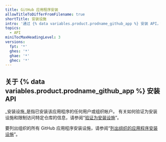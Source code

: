 ```yaml
---
title: GitHub 应用程序安装
allowTitleToDifferFromFilename: true
shortTitle: 安装设施
intro: '通过 {% data variables.product.prodname_github_app %} 安装 API，您可以获取有关 {% data variables.product.prodname_github_app %} 安装的信息，并在这些安装中执行操作。'
topics:
  - API
miniTocMaxHeadingLevel: 3
versions:
  fpt: '*'
  ghes: '*'
  ghae: '*'
  ghec: '*'
---
```


## 关于 {% data variables.product.prodname_github_app %} 安装 API

_安装设施_是指已安装该应用程序的任何用户或组织帐户。 有关如何验证为安装设施和限制访问特定仓库的信息，请参阅“[验证为安装设施](/apps/building-github-apps/authenticating-with-github-apps/#authenticating-as-an-installation)”。

要列出组织的所有 GitHub 应用程序安装设施，请参阅“[列出组织的应用程序安装设施](/rest/reference/orgs#list-app-installations-for-an-organization)”。
